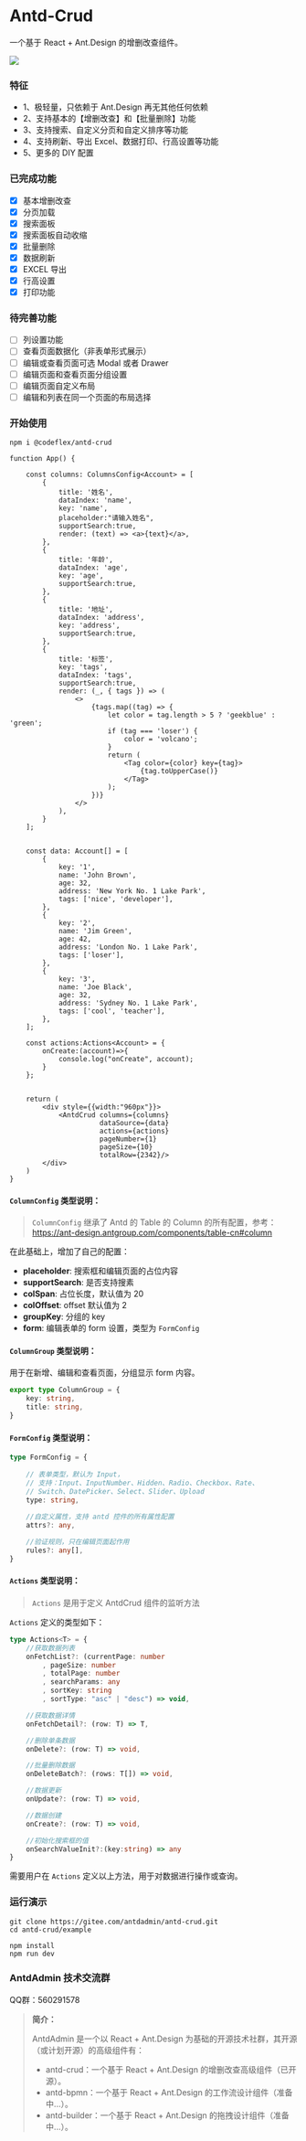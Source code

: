 # Antd-Crud

一个基于 React + Ant.Design 的增删改查组件。

![](./docs/assets/images/01.png)

### 特征

- 1、极轻量，只依赖于 Ant.Design 再无其他任何依赖
- 2、支持基本的【增删改查】和【批量删除】功能
- 3、支持搜索、自定义分页和自定义排序等功能
- 4、支持刷新、导出 Excel、数据打印、行高设置等功能
- 5、更多的 DIY 配置

### 已完成功能
- [x] 基本增删改查
- [x] 分页加载
- [x] 搜索面板
- [x] 搜索面板自动收缩
- [x] 批量删除
- [x] 数据刷新
- [x] EXCEL 导出
- [x] 行高设置
- [x] 打印功能

### 待完善功能

- [ ] 列设置功能  
- [ ] 查看页面数据化（非表单形式展示）
- [ ] 编辑或查看页面可选 Modal 或者 Drawer
- [ ] 编辑页面和查看页面分组设置
- [ ] 编辑页面自定义布局
- [ ] 编辑和列表在同一个页面的布局选择

### 开始使用

```shell
npm i @codeflex/antd-crud
```

```tsx
function App() {

    const columns: ColumnsConfig<Account> = [
        {
            title: '姓名',
            dataIndex: 'name',
            key: 'name',
            placeholder:"请输入姓名",
            supportSearch:true,
            render: (text) => <a>{text}</a>,
        },
        {
            title: '年龄',
            dataIndex: 'age',
            key: 'age',
            supportSearch:true,
        },
        {
            title: '地址',
            dataIndex: 'address',
            key: 'address',
            supportSearch:true,
        },
        {
            title: '标签',
            key: 'tags',
            dataIndex: 'tags',
            supportSearch:true,
            render: (_, { tags }) => (
                <>
                    {tags.map((tag) => {
                        let color = tag.length > 5 ? 'geekblue' : 'green';
                        if (tag === 'loser') {
                            color = 'volcano';
                        }
                        return (
                            <Tag color={color} key={tag}>
                                {tag.toUpperCase()}
                            </Tag>
                        );
                    })}
                </>
            ),
        }
    ];


    const data: Account[] = [
        {
            key: '1',
            name: 'John Brown',
            age: 32,
            address: 'New York No. 1 Lake Park',
            tags: ['nice', 'developer'],
        },
        {
            key: '2',
            name: 'Jim Green',
            age: 42,
            address: 'London No. 1 Lake Park',
            tags: ['loser'],
        },
        {
            key: '3',
            name: 'Joe Black',
            age: 32,
            address: 'Sydney No. 1 Lake Park',
            tags: ['cool', 'teacher'],
        },
    ];

    const actions:Actions<Account> = {
        onCreate:(account)=>{
            console.log("onCreate", account);
        }
    };


    return (
        <div style={{width:"960px"}}>
            <AntdCrud columns={columns}
                      dataSource={data}
                      actions={actions}
                      pageNumber={1}
                      pageSize={10}
                      totalRow={2342}/>
        </div>
    )
}
```

#### `ColumnConfig` 类型说明：

> `ColumnConfig` 继承了 Antd 的 Table 的 Column 的所有配置，参考：https://ant-design.antgroup.com/components/table-cn#column

在此基础上，增加了自己的配置：

* **placeholder**: 搜索框和编辑页面的占位内容
* **supportSearch**: 是否支持搜素
* **colSpan**: 占位长度，默认值为 20
* **colOffset**: offset 默认值为 2
* **groupKey**: 分组的 key
* **form**: 编辑表单的 form 设置，类型为 `FormConfig`


#### `ColumnGroup` 类型说明：

用于在新增、编辑和查看页面，分组显示 form 内容。

```ts
export type ColumnGroup = {
    key: string,
    title: string,
}
```



#### `FormConfig` 类型说明：

```ts
type FormConfig = {
    
    // 表单类型，默认为 Input，
    // 支持：Input、InputNumber、Hidden、Radio、Checkbox、Rate、
    // Switch、DatePicker、Select、Slider、Upload
    type: string,
    
    //自定义属性，支持 antd 控件的所有属性配置
    attrs?: any,

    //验证规则，只在编辑页面起作用
    rules?: any[],
}
```


#### `Actions` 类型说明：

> `Actions` 是用于定义 AntdCrud 组件的监听方法

`Actions`  定义的类型如下：

```ts
type Actions<T> = {
    //获取数据列表
    onFetchList?: (currentPage: number
        , pageSize: number
        , totalPage: number
        , searchParams: any
        , sortKey: string
        , sortType: "asc" | "desc") => void,

    //获取数据详情
    onFetchDetail?: (row: T) => T,

    //删除单条数据
    onDelete?: (row: T) => void,

    //批量删除数据
    onDeleteBatch?: (rows: T[]) => void,

    //数据更新
    onUpdate?: (row: T) => void,

    //数据创建
    onCreate?: (row: T) => void,

    //初始化搜索框的值
    onSearchValueInit?:(key:string) => any
}
```

需要用户在 `Actions` 定义以上方法，用于对数据进行操作或查询。

### 运行演示

```shell
git clone https://gitee.com/antdadmin/antd-crud.git
cd antd-crud/example

npm install
npm run dev
```

### AntdAdmin 技术交流群

QQ群：560291578

> **简介：**
> 
> AntdAdmin 是一个以 React + Ant.Design 为基础的开源技术社群，其开源（或计划开源）的高级组件有：
> 
> - antd-crud：一个基于  React + Ant.Design 的增删改查高级组件（已开源）。
> - antd-bpmn：一个基于  React + Ant.Design 的工作流设计组件（准备中...）。
> - antd-builder：一个基于  React + Ant.Design 的拖拽设计组件（准备中...）。